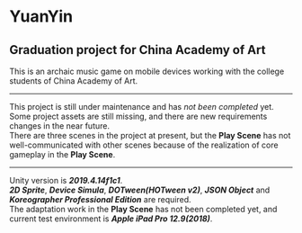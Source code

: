 # YuanYin
## Graduation project for China Academy of Art
This is an archaic music game on mobile devices working with the college students of China Academy of Art.  
****
This project is still under maintenance and has *not been completed* yet.  
Some project assets are still missing, and there are new requirements changes in the near future.  
There are three scenes in the project at present, but the **Play Scene** has not well-communicated with other scenes because of the realization of core gameplay in the **Play Scene**.  
****
Unity version is ***2019.4.14f1c1***.  
***2D Sprite***, ***Device Simula***, ***DOTween(HOTween v2)***, ***JSON Object*** and ***Koreographer Professional Edition*** are required.  
The adaptation work in the **Play Scene** has not been completed yet, and current test environment is ***Apple iPad Pro 12.9(2018)***.
